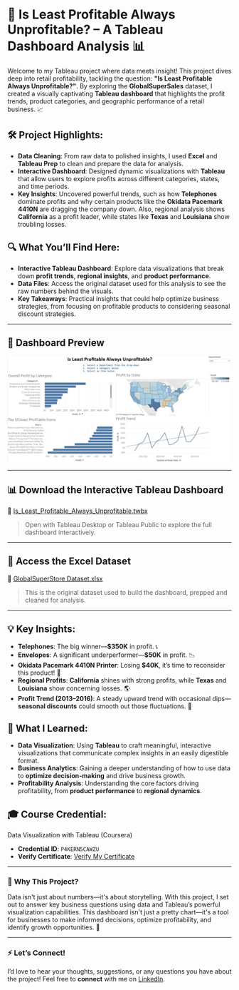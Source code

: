 # 🚀 **Is Least Profitable Always Unprofitable? – A Tableau Dashboard Analysis** 📊

Welcome to my Tableau project where data meets insight! This project dives deep into retail profitability, tackling the question: **"Is Least Profitable Always Unprofitable?"**. By exploring the **GlobalSuperSales** dataset, I created a visually captivating **Tableau dashboard** that highlights the profit trends, product categories, and geographic performance of a retail business. 📈

## 🛠️ **Project Highlights:**

- **Data Cleaning**: From raw data to polished insights, I used **Excel** and **Tableau Prep** to clean and prepare the data for analysis.
- **Interactive Dashboard**: Designed dynamic visualizations with **Tableau** that allow users to explore profits across different categories, states, and time periods.
- **Key Insights**: Uncovered powerful trends, such as how **Telephones** dominate profits and why certain products like the **Okidata Pacemark 4410N** are dragging the company down. Also, regional analysis shows **California** as a profit leader, while states like **Texas** and **Louisiana** show troubling losses.

## 🔍 **What You’ll Find Here:**

- **Interactive Tableau Dashboard**: Explore data visualizations that break down **profit trends**, **regional insights**, and **product performance**.
- **Data Files**: Access the original dataset used for this analysis to see the raw numbers behind the visuals.
- **Key Takeaways**: Practical insights that could help optimize business strategies, from focusing on profitable products to considering seasonal discount strategies.
---

## 📸 Dashboard Preview  
![Dashboard Preview](https://github.com/beingyuvs/Tableau-Project-Analysis/blob/8c04bdc9443ca06b33164be01e3a816a7036b908/Tableau%20Analysis.jpeg)

---

## 📊 Download the Interactive Tableau Dashboard  
🔗 [Is_Least_Profitable_Always_Unprofitable.twbx](https://github.com/beingyuvs/Tableau-Project-Analysis/blob/8c04bdc9443ca06b33164be01e3a816a7036b908/Project1.twb)  
> Open with Tableau Desktop or Tableau Public to explore the full dashboard interactively.

---

## 📁 Access the Excel Dataset  
🔗 [GlobalSuperStore Dataset.xlsx](https://github.com/beingyuvs/Tableau-Project-Analysis/blob/8c04bdc9443ca06b33164be01e3a816a7036b908/Superstore.xlsx)  
> This is the original dataset used to build the dashboard, prepped and cleaned for analysis.
---
## 💡 **Key Insights**:
- **Telephones**: The big winner—**$350K** in profit. 📞
- **Envelopes**: A significant underperformer—**$50K** in profit. 📉
- **Okidata Pacemark 4410N Printer**: Losing **$40K**, it’s time to reconsider this product! 🛑
- **Regional Profits**: **California** shines with strong profits, while **Texas** and **Louisiana** show concerning losses. 🌎
- **Profit Trend (2013–2016)**: A steady upward trend with occasional dips—**seasonal discounts** could smooth out those fluctuations. 📅

## 🚀 **What I Learned:**
- **Data Visualization**: Using **Tableau** to craft meaningful, interactive visualizations that communicate complex insights in an easily digestible format.
- **Business Analytics**: Gaining a deeper understanding of how to use data to **optimize decision-making** and drive business growth.
- **Profitability Analysis**: Understanding the core factors driving profitability, from **product performance** to **regional dynamics**.

## 🎓 **Course Credential**:
Data Visualization with Tableau (Coursera)
- **Credential ID**: `P4KERN5CAWZU`
- **Verify Certificate**: [Verify My Certificate](https://coursera.org/verify/P4KERN5CAWZU)
---

### 🔗 **Why This Project?**
Data isn't just about numbers—it's about storytelling. With this project, I set out to answer key business questions using data and Tableau’s powerful visualization capabilities. This dashboard isn't just a pretty chart—it's a tool for businesses to make informed decisions, optimize profitability, and identify growth opportunities. 🌱

---

### ⚡ **Let’s Connect!**
I’d love to hear your thoughts, suggestions, or any questions you have about the project! Feel free to **connect** with me on [LinkedIn](https://www.linkedin.com/in/beingyuvs/).

